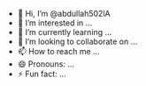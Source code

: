 - 👋 Hi, I’m @abdullah502lA
- 👀 I’m interested in ...
- 🌱 I’m currently learning ...
- 💞️ I’m looking to collaborate on ...
- 📫 How to reach me ...
- 😄 Pronouns: ...
- ⚡ Fun fact: ...

<!---
abdullah502lA/abdullah502lA is a ✨ special ✨ repository because its `README.md` (this file) appears on your GitHub profile.
You can click the Preview link to take a look at your changes.
--->

